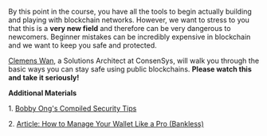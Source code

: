 By this point in the course, you have all the tools to begin actually building and playing with blockchain networks. However, we want to stress to you that this is a **very new field** and therefore can be very dangerous to newcomers. Beginner mistakes can be incredibly expensive in blockchain and we want to keep you safe and protected.

[Clemens Wan](https://www.linkedin.com/in/clemenswan), a Solutions Architect at ConsenSys, will walk you through the basic ways you can stay safe using public blockchains. **Please watch this and take it seriously!**

**Additional Materials**

1. [Bobby Ong's Compiled Security Tips](https://twitter.com/bobbyong/status/1403881080902471680)

2. [Article: How to Manage Your Wallet Like a Pro (Bankless)](https://newsletter.banklesshq.com/p/how-to-manage-your-wallet-like-a)
